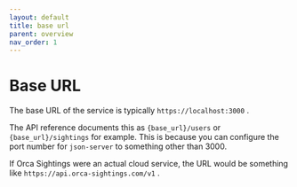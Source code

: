 ```yaml
---
layout: default
title: base url
parent: overview
nav_order: 1
---
```


# Base URL

The base URL of the service is typically `https://localhost:3000` .

The API reference documents this as `{base_url}/users` or `{base_url}/sightings` for example. This is because you can configure the port number for `json-server` to something other than 3000.

If Orca Sightings were an actual cloud service, the URL would be something like `https://api.orca-sightings.com/v1` .
